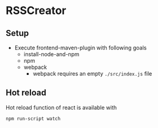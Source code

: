 # RSSCreator

## Setup

* Execute frontend-maven-plugin with following goals
    * install-node-and-npm
    * npm
    * webpack
        * webpack requires an empty  `./src/index.js` file

## Hot reload

Hot reload function of react is available with

```
npm run-script watch
```